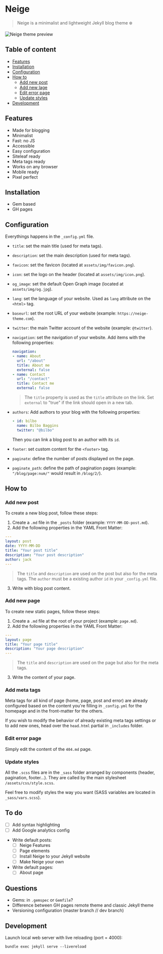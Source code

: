 # Neige

> Neige is a minimalist and lightweight Jekyll blog theme :snowflake:

![Neige theme preview]()

## Table of content

- [Features](#features)
- [Installation](#installation)
- [Configuration](#configuration)
- [How to](#how-to)
  - [Add new post](#add-new-post)
  - [Add new lage](#add-new-page)
  - [Edit error page](#edit-error-page)
  - [Update styles](#update-styles)
- [Development](#development)

## Features

- Made for blogging
- Minimalist
- Fast: no JS
- Accessible
- Easy configuration
- Siteleaf ready
- Meta tags ready
- Works on any browser
- Mobile ready
- Pixel perfect

## Installation

- Gem based
- GH pages

## Configuration

Everythings happens in the `_config.yml` file.

- `title`: set the main title (used for meta tags).

- `description`: set the main description (used for meta tags).

- `favicon`: set the favicon (located at `assets/img/favicon.png`).

- `icon`: set the logo on the header (located at `assets/img/icon.png`).

- `og_image`: set the default Open Graph image (located at `assets/img/og.jpg`).

- `lang`: set the language of your website. Used as `lang` attribute on the `<html>` tag.

- `baseurl`: set the root URL of your website (example: `https://neige-theme.com`).

- `twitter`: the main Twitter account of the website (example: `@twitter`).

- `navigation`: set the navigation of your website. Add items with the following properties:

  ```yml
  navigation:
  - name: About
    url: "/about"
    title: About me
    external: false
  - name: Contact
    url: "/contact"
    title: Contact me
    external: false
  ```

  > The `title` property is used as the `title` attribute on the link. Set `external` to "true" if the link should open in a new tab.

- `authors`: Add authors to your blog with the following properties:

  ```yml
  - id: bilbo
    name: Bilbo Baggins
    twitter: "@bilbo"
  ```

  Then you can link a blog post to an author with its `id`.

- `footer`: set custom content for the `<footer>` tag.

- `paginate`: define the number of posts displayed on the page.

- `paginate_path`: define the path of pagination pages (example: `"/blog/page:num/"` would result in `/blog/2/`).

## How to

### Add new post

To create a new blog post, follow these steps:

1. Create a `.md` file in the `_posts` folder (example: `YYYY-MM-DD-post.md`).
2. Add the following properties in the YAML Front Matter:

  ```yml
  ---
  layout: post
  date: YYYY-MM-DD
  title: "Your post title"
  description: "Your post description"
  author: jack
  ---
  ```

  > The `title` and `description` are used on the post but also for the meta tags. The `author` must be a existing author `id` in your `_config.yml` file.

3. Write with blog post content.

### Add new page

To create new static pages, follow these steps:

1. Create a `.md` file at the root of your project (example: `page.md`).
2. Add the following properties in the YAML Front Matter:

  ```yml
  ---
  layout: page
  title: "Your page title"
  description: "Your page description"
  ---
  ```

  > The `title` and `description` are used on the page but also for the meta tags.

3. Write the content of your page.

### Add meta tags

Meta tags for all kind of page (home, page, post and error) are already configured based on the content you're filling in `_config.yml` for the homepage and in the front-matter for the others.

If you wish to modify the behavior of already existing meta tags settings or to add new ones, head over the `head.html` partial in `_includes` folder.

### Edit error page

Simply edit the content of the `404.md` page.

### Update styles

All the `.scss` files are in the `_sass` folder arranged by components (header, pagination, footer...). They are called by the main stylesheet `/assets/css/style.scss`.

Feel free to modify styles the way you want (SASS variables are located in `_sass/vars.scss`).

## To do

- [ ] Add syntax highlighting
- [ ] Add Google analytics config
- Write default posts:
  - [ ] Neige Features
  - [ ] Page elements
  - [ ] Install Neige to your Jekyll website
  - [ ] Make Neige your own
- Write default pages:
  - [ ] About page

## Questions

- Gems: in `.gemspec` or `Gemfile`?
- Difference between GH pages remote theme and classic Jekyll theme
- Versioning configuration (master branch // dev branch)

## Development

Launch local web server with live reloading (port = 4000):

```shell
bundle exec jekyll serve --livereload
```
